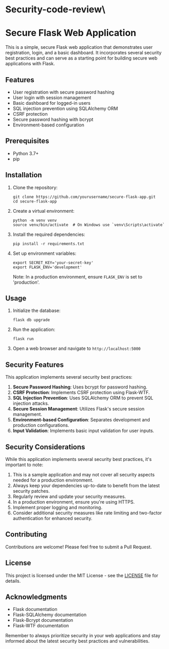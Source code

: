 # Security-code-review\
# Secure Flask Web Application

This is a simple, secure Flask web application that demonstrates user registration, login, and a basic dashboard. It incorporates several security best practices and can serve as a starting point for building secure web applications with Flask.

## Features

- User registration with secure password hashing
- User login with session management
- Basic dashboard for logged-in users
- SQL injection prevention using SQLAlchemy ORM
- CSRF protection
- Secure password hashing with bcrypt
- Environment-based configuration

## Prerequisites

- Python 3.7+
- pip

## Installation

1. Clone the repository:
   ```
   git clone https://github.com/yourusername/secure-flask-app.git
   cd secure-flask-app
   ```

2. Create a virtual environment:
   ```
   python -m venv venv
   source venv/bin/activate  # On Windows use `venv\Scripts\activate`
   ```

3. Install the required dependencies:
   ```
   pip install -r requirements.txt
   ```

4. Set up environment variables:
   ```
   export SECRET_KEY='your-secret-key'
   export FLASK_ENV='development'
   ```
   Note: In a production environment, ensure `FLASK_ENV` is set to 'production'.

## Usage

1. Initialize the database:
   ```
   flask db upgrade
   ```

2. Run the application:
   ```
   flask run
   ```

3. Open a web browser and navigate to `http://localhost:5000`

## Security Features

This application implements several security best practices:

1. **Secure Password Hashing**: Uses bcrypt for password hashing.
2. **CSRF Protection**: Implements CSRF protection using Flask-WTF.
3. **SQL Injection Prevention**: Uses SQLAlchemy ORM to prevent SQL injection attacks.
4. **Secure Session Management**: Utilizes Flask's secure session management.
5. **Environment-based Configuration**: Separates development and production configurations.
6. **Input Validation**: Implements basic input validation for user inputs.

## Security Considerations

While this application implements several security best practices, it's important to note:

1. This is a sample application and may not cover all security aspects needed for a production environment.
2. Always keep your dependencies up-to-date to benefit from the latest security patches.
3. Regularly review and update your security measures.
4. In a production environment, ensure you're using HTTPS.
5. Implement proper logging and monitoring.
6. Consider additional security measures like rate limiting and two-factor authentication for enhanced security.

## Contributing

Contributions are welcome! Please feel free to submit a Pull Request.

## License

This project is licensed under the MIT License - see the [LICENSE](LICENSE) file for details.

## Acknowledgments

- Flask documentation
- Flask-SQLAlchemy documentation
- Flask-Bcrypt documentation
- Flask-WTF documentation

Remember to always prioritize security in your web applications and stay informed about the latest security best practices and vulnerabilities.

